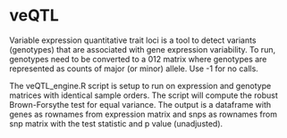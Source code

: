 # veQTL
Variable expression quantitative trait loci is a tool to detect variants (genotypes) that are associated with gene expression variability.
To run, genotypes need to be converted to a 012 matrix where genotypes are represented as counts of major (or minor) allele. Use -1 for no calls. 

The veQTL_engine.R script is setup to run on expression and genotype matrices with identical sample orders. The script will compute the robust Brown-Forsythe test for equal variance. The output is a dataframe with genes as rownames from expression matrix and snps as rownames from snp matrix with the test statistic and p value (unadjusted).
